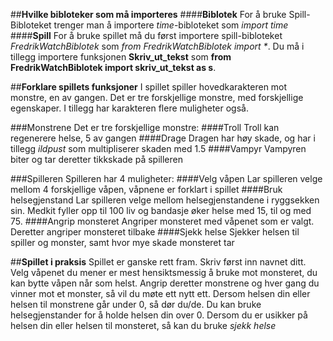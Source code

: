 ##**Hvilke bibloteker som må importeres**
####**Biblotek**
For å bruke Spill-Bibloteket trenger man å importere _time_-bibloteket som _import time_
####**Spill**
For å bruke spillet må du først importere spill-bibloteket _FredrikWatchBiblotek_ som _from FredrikWatchBiblotek import *_. Du må i tillegg importere funksjonen __Skriv_ut_tekst__ som __from FredrikWatchBiblotek import skriv_ut_tekst as s__. 

##**Forklare spillets funksjoner**
I spillet spiller hovedkarakteren mot monstre, en av gangen. Det er tre forskjellige monstre, med forskjellige egenskaper. I tillegg har karakteren flere muligheter også. 

###Monstrene
Det er tre forskjellige monstre:
####Troll
Troll kan regenerere helse, 5 av gangen
####Drage
Dragen har høy skade, og har i tillegg _ildpust_ som multipliserer skaden med 1.5
####Vampyr
Vampyren biter og tar deretter tikkskade på spilleren

###Spilleren
Spilleren har 4 muligheter:
####Velg våpen
Lar spilleren velge mellom 4 forskjellige våpen, våpnene er forklart i spillet
####Bruk helsegjenstand
Lar spilleren velge mellom helsegjenstandene i ryggsekken sin. Medkit fyller opp til 100 liv og bandasje øker helse med 15, til og med 75. 
####Angrip monsteret
Angriper monsteret med våpenet som er valgt. Deretter angriper monsteret tilbake
####Sjekk helse
Sjekker helsen til spiller og monster, samt hvor mye skade monsteret tar

##**Spillet i praksis**
Spillet er ganske rett fram. Skriv først inn navnet ditt. Velg våpenet du mener er mest hensiktsmessig å bruke mot monsteret, du kan bytte våpen når som helst. Angrip deretter monstrene og hver gang du vinner mot et monster, så vil du møte ett nytt ett. Dersom helsen din eller helsen til monstrene går under 0, så dør du/de. Du kan bruke helsegjenstander for å holde helsen din over 0. Dersom du er usikker på helsen din eller helsen til monsteret, så kan du bruke _sjekk helse_
